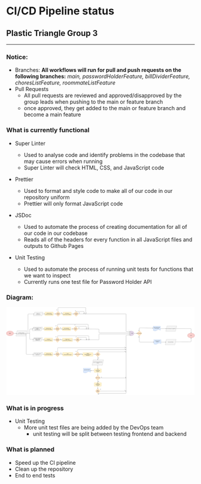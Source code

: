 # CI/CD Pipeline status

## Plastic Triangle Group 3

---

### Notice:

- Branches: **All workflows will run for pull and push requests on the following branches:** _main, passwordHolderFeature, billDividerFeature, choresListFeature, roommateListFeature_
- Pull Requests
  - All pull requests are reviewed and approved/disapproved by the group leads when pushing to the main or feature branch
  - once approved, they get added to the main or feature branch and become a main feature

### What is currently functional

- Super Linter

  - Used to analyse code and identify problems in the codebase that may cause errors when running
  - Super Linter will check HTML, CSS, and JavaScript code

- Prettier

  - Used to format and style code to make all of our code in our repository uniform
  - Prettier will only format JavaScript code

- JSDoc

  - Used to automate the process of creating documentation for all of our code in our codebase
  - Reads all of the headers for every function in all JavaScript files and outputs to Github Pages

- Unit Testing
  - Used to automate the process of running unit tests for functions that we want to inspect
  - Currently runs one test file for Password Holder API

### Diagram:

![plot](phase1.drawio.png)

### What is in progress

- Unit Testing
  - More unit test files are being added by the DevOps team
    - unit testing will be split between testing frontend and backend

### What is planned

- Speed up the CI pipeline
- Clean up the repository
- End to end tests
